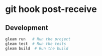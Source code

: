 # git hook post-receive


## Development

```sh
gleam run   # Run the project
gleam test  # Run the tests
gleam build  # Run the build
```
